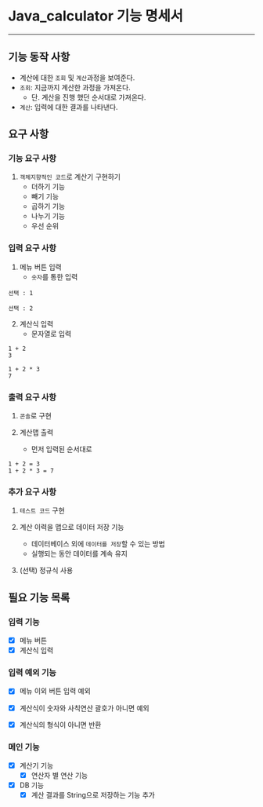 # Java_calculator 기능 명세서

---

## 기능 동작 사항
- 계산에 대한 `조회` 및 `계산`과정을 보여준다.
- `조회`: 지금까지 계산한 과정을 가져온다. 
  - 단. 계산을 진행 했던 순서대로 가져온다.
- `계산`: 입력에 대한 결과를 나타낸다.


## 요구 사항

### 기능 요구 사항
1. `객체지향적인 코드`로 계산기 구현하기
   - 더하기 기능
   - 빼기 기능
   - 곱하기 기능
   - 나누기 기능
   - 우선 순위

### 입력 요구 사항
1. 메뉴 버튼 입력
    - `숫자`를 통한 입력
```
선택 : 1

선택 : 2
```

2. 계산식 입력
    - 문자열로 입력
```
1 + 2
3

1 + 2 * 3
7
```

### 출력 요구 사항
1. `콘솔`로 구현

2. 계산맵 출력
    - 먼저 입력된 순서대로
```
1 + 2 = 3
1 + 2 * 3 = 7
```


### 추가 요구 사항
1. `테스트 코드` 구현

2. 계산 이력을 맵으로 데이터 저장 기능
    - 데이터베이스 외에 `데이터를 저장`할 수 있는 방법 
    - 실행되는 동안 데이터를 계속 유지

3. (선택) 정규식 사용


## 필요 기능 목록

### 입력 기능
- [x] 메뉴 버튼
- [x] 계산식 입력

### 입력 예외 기능
- [x] 메뉴 이외 버튼 입력 예외
- [x] 계산식이 숫자와 사칙연산 괄호가 아니면 예외
- [x] 계산식의 형식이 아니면 반환


### 메인 기능
- [x] 계산기 기능
  - [x] 연산자 별 연산 기능
- [x] DB 기능
  - [x] 계산 결과를 String으로 저장하는 기능 추가